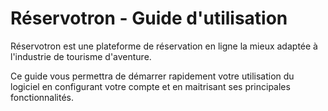 Réservotron - Guide d'utilisation
=======

Réservotron est une plateforme de réservation en ligne la mieux adaptée à l'industrie de tourisme d'aventure. 

Ce guide vous permettra de démarrer rapidement votre utilisation du logiciel en configurant votre compte et en maitrisant ses principales fonctionnalités. 




